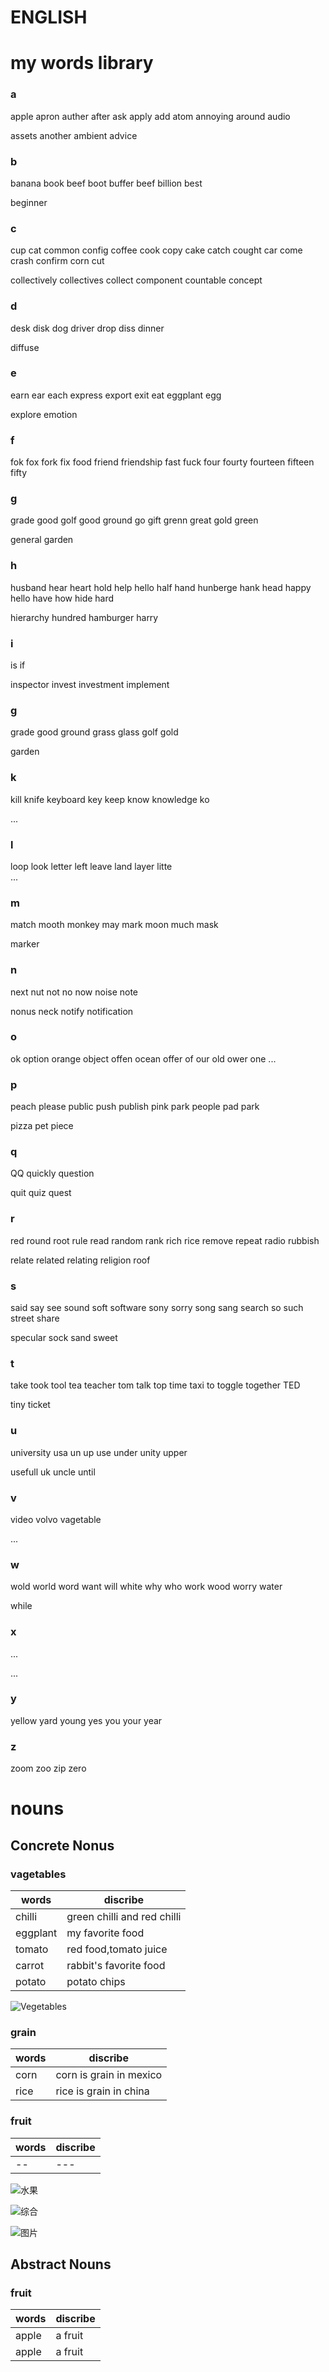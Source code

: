 # ENGLISH



# my words library
### a 
  apple apron auther after ask apply add atom annoying around audio

  assets another ambient advice

### b
  banana book beef boot buffer beef billion best

  beginner

### c  
  cup cat common config coffee cook copy cake catch cought car come crash confirm corn cut 

  collectively  collectives collect  component countable concept 

### d  
  desk disk dog driver drop diss dinner 

  diffuse

### e 
  earn ear  each  express export exit eat eggplant egg

  explore emotion 

### f   
  fok fox  fork  fix food friend friendship fast fuck four fourty fourteen fifteen  fifty

### g 
  grade good golf  good ground go gift grenn great gold green 

  general garden 

### h 
   husband hear heart hold help hello half hand hunberge hank head happy hello have how hide hard 

  hierarchy hundred hamburger harry

### i 
  is if 

  inspector invest investment implement

### g 

  grade good ground grass glass golf gold 
  
  garden

### k
  kill knife keyboard key keep know knowledge ko 
  
  ... 

### l
  loop look letter  left leave land layer  litte  
  ... 

### m
  match mooth monkey may mark moon much mask 

  marker

### n
  next nut not no now noise note 

  nonus neck notify notification

### o
  ok option orange object offen ocean offer of  our old  ower one
  ... 

### p
  peach please public push publish pink park people pad park

  pizza pet piece

### q
  QQ quickly question 
  
  quit  quiz quest

### r
  red round root rule read random rank rich rice remove repeat radio rubbish 
  
  relate  related relating religion  roof

### s
  said  say see sound soft software sony sorry song sang search  so such street share

  specular sock sand sweet

### t
  take took tool tea teacher tom talk top time taxi to toggle together TED 
  
  tiny ticket

### u
  university usa un up  use under unity upper

  usefull uk uncle until

### v
  video volvo vagetable

  ... 

### w
  wold world word want will white why who  work wood worry water

  while

### x
  ...

  ...
### y
  yellow yard young  yes you your  year

### z
  zoom zoo zip zero 


     
# nouns
## Concrete Nonus
### vagetables
|words|discribe|
|-|-|
|chilli|green chilli and red chilli|
|eggplant|my favorite food|
|tomato|red food,tomato juice|
|carrot|rabbit's favorite food|
|potato|potato chips|

![Vegetables](https://7esl.com/wp-content/uploads/2017/12/Vegetables.jpg)


### grain
|words|discribe|
|-|-|
|corn|corn is grain in mexico|
|rice|rice is grain in china|


### fruit
|words|discribe|
|-|-|
|--|---|

![水果](https://7esl.com/wp-content/uploads/2017/12/Fruit-vocabulary.jpg)


![综合](https://7esl.com/wp-content/uploads/2017/12/HERBS-SPICES-vocabulary.jpg)




![图片](https://7esl.com/wp-content/uploads/2019/02/CONCRETE-NOUNS-IN-ENGLISH-1.jpg)
## Abstract Nouns
### fruit
|words|discribe|
|-|-|
|apple|a fruit|
|apple|a fruit|
